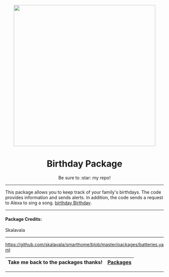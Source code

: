 <p align="center">
  <img src="https://raw.githubusercontent.com/abeksis/My-HomeAssistant-Config/master/HA_Pictures/Images_for_packages/Birthday.png" width="450"/>
</p>
<h1 align="center">Birthday Package</h1>
<p align="center">Be sure to :star: my repo!</p>
<hr *** </hr>

This package allows you to keep track of your family's birthdays. The code provides information and sends alerts. In addition, the code sends a request to Alexa to sing a song. [birthday Birthday](https://github.com/skalavala/smarthome/blob/master/packages/birthday.yaml).

<hr --- </hr> 

<h4 align="left">Package Credits:</h4>
Skalavala 


<hr --- </hr>

https://github.com/skalavala/smarthome/blob/master/packages/batteries.yaml


| Take me back to the packages thanks!| [Packages](https://github.com/abeksis/My-HomeAssistant-Config/tree/master/HomeAssistant_File/packages) | 
| --- | --- |

<hr --- </hr>
